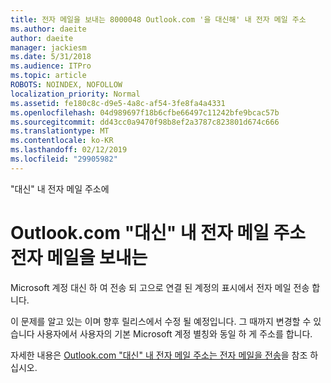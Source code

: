 ```yaml
---
title: 전자 메일을 보내는 8000048 Outlook.com '을 대신해' 내 전자 메일 주소
ms.author: daeite
author: daeite
manager: jackiesm
ms.date: 5/31/2018
ms.audience: ITPro
ms.topic: article
ROBOTS: NOINDEX, NOFOLLOW
localization_priority: Normal
ms.assetid: fe180c8c-d9e5-4a8c-af54-3fe8fa4a4331
ms.openlocfilehash: 04d989697f18b6cfbe66497c11242bfe9bcac57b
ms.sourcegitcommit: dd43cc0a9470f98b8ef2a3787c823801d674c666
ms.translationtype: MT
ms.contentlocale: ko-KR
ms.lasthandoff: 02/12/2019
ms.locfileid: "29905982"
---
```

"대신" 내 전자 메일 주소에

# <a name="outlookcom-sends-email-on-behalf-of-my-email-address"></a>Outlook.com "대신" 내 전자 메일 주소 전자 메일을 보내는

Microsoft 계정 대신 하 여 전송 되 고으로 연결 된 계정의 표시에서 전자 메일 전송 합니다.
  
이 문제를 알고 있는 이며 향후 릴리스에서 수정 될 예정입니다. 그 때까지 변경할 수 있습니다 사용자에서 사용자의 기본 Microsoft 계정 별칭와 동일 하 게 주소를 합니다.
  
자세한 내용은 [Outlook.com "대신" 내 전자 메일 주소는 전자 메일을 전송](https://go.microsoft.com/fwlink/p/?linkid=2001600&amp;clcid=0x409)을 참조 하십시오.
  

